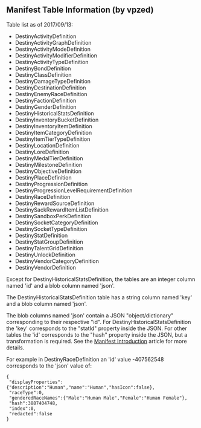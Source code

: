 ## Manifest Table Information (by vpzed)

Table list as of 2017/09/13:

- DestinyActivityDefinition
- DestinyActivityGraphDefinition
- DestinyActivityModeDefinition
- DestinyActivityModifierDefinition
- DestinyActivityTypeDefinition
- DestinyBondDefinition
- DestinyClassDefinition
- DestinyDamageTypeDefinition
- DestinyDestinationDefinition
- DestinyEnemyRaceDefinition
- DestinyFactionDefinition
- DestinyGenderDefinition
- DestinyHistoricalStatsDefinition
- DestinyInventoryBucketDefinition
- DestinyInventoryItemDefinition
- DestinyItemCategoryDefinition
- DestinyItemTierTypeDefinition
- DestinyLocationDefinition
- DestinyLoreDefinition
- DestinyMedalTierDefinition
- DestinyMilestoneDefinition
- DestinyObjectiveDefinition
- DestinyPlaceDefinition
- DestinyProgressionDefinition
- DestinyProgressionLevelRequirementDefinition
- DestinyRaceDefinition
- DestinyRewardSourceDefinition
- DestinySackRewardItemListDefinition
- DestinySandboxPerkDefinition
- DestinySocketCategoryDefinition
- DestinySocketTypeDefinition
- DestinyStatDefinition
- DestinyStatGroupDefinition
- DestinyTalentGridDefinition
- DestinyUnlockDefinition
- DestinyVendorCategoryDefinition
- DestinyVendorDefinition

Except for DestinyHistoricalStatsDefinition, the tables are an integer column named 'id' and a blob column named 'json'.

The DestinyHistoricalStatsDefinition table has a string column named 'key' and a blob column named 'json'.

The blob columns named 'json' contain a JSON "object/dictionary" corresponding to their respective "id".  For DestinyHistoricalStatsDefinition the 'key' corresponds to the "statId" property inside the JSON.  For other tables the 'id' corresponds to the "hash" property inside the JSON, but a transformation is required. See the [Manifest Introduction](https://github.com/vpzed/Destiny2-API-Info/wiki/Manifest-Introduction) article for more details.

For example in DestinyRaceDefinition an 'id' value -407562548 corresponds to the 'json' value of:

    {
     "displayProperties":{"description":"Human","name":"Human","hasIcon":false},
     "raceType":0,
     "genderedRaceNames":{"Male":"Human Male","Female":"Human Female"},
     "hash":3887404748,
     "index":0,
     "redacted":false
    }
